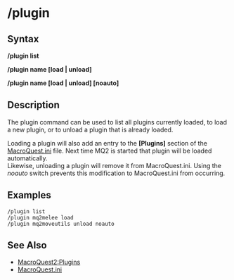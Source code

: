 # /plugin

## Syntax

**/plugin list**

**/plugin name \[load \| unload\]**

**/plugin name \[load \| unload\] \[noauto\]**

## Description

The plugin command can be used to list all plugins currently loaded, to load a new plugin, or to unload a plugin that is already loaded.

Loading a plugin will also add an entry to the **\[Plugins\]** section of the [MacroQuest.ini](../../documentation/macroquest.ini.md) file. Next time MQ2 is started that plugin will be loaded automatically.  
Likewise, unloading a plugin will remove it from MacroQuest.ini. Using the _noauto_ switch prevents this modification to MacroQuest.ini from occurring.

## Examples

`/plugin list`  
`/plugin mq2melee load`  
`/plugin mq2moveutils unload noauto`

## See Also

* [MacroQuest2:Plugins](../../documentation/macroquest2-plugins.md)
* [MacroQuest.ini](../../documentation/macroquest.ini.md)

